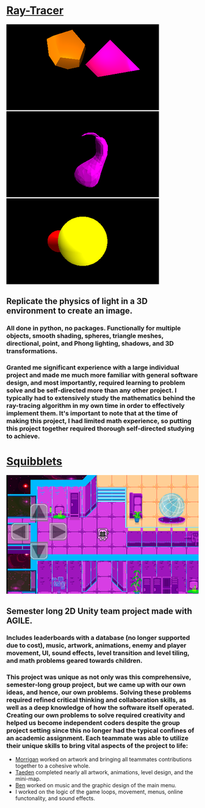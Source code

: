 # [Ray-Tracer](https://github.com/Nathan-Hutton/Ray-Tracer)
![Ray-Traced image](images/custom_scene.png) ![Ray-Traced gourd](images/gourd.png) ![2 Ray-traced spheres](images/final.png)

## Replicate the physics of light in a 3D environment to create an image.
### All done in python, no packages. Functionally for multiple objects, smooth shading, spheres, triangle meshes, directional, point, and Phong lighting, shadows, and 3D transformations.
### Granted me significant experience with a large individual project and made me much more familiar with general software design, and most importantly, required learning to problem solve and be self-directed more than any other project. I typically had to extensively study the mathematics behind the ray-tracing algorithm in my own time in order to effectively implement them. It's important to note that at the time of making this project, I had limited math experience, so putting this project together required thorough self-directed studying to achieve.

# [Squibblets](https://github.com/Nathan-Hutton/Squibblets)
![Image of Squibblets](images/squibblets.png) 

## Semester long 2D Unity team project made with AGILE.
### Includes leaderboards with a database (no longer supported due to cost), music, artwork, animations, enemy and player movement, UI, sound effects, level transition and level tiling, and math problems geared towards children.
### This project was unique as not only was this comprehensive, semester-long group project, but we came up with our own ideas, and hence, our own problems. Solving these problems required refined critical thinking and collaboration skills, as well as a deep knowledge of how the software itself operated. Creating our own problems to solve required creativity and helped us become independent coders despite the group project setting since this no longer had the typical confines of an academic assignment. Each teammate was able to utilize their unique skills to bring vital aspects of the project to life:
- [Morrigan](https://github.com/CharlesBirdgv) worked on artwork and bringing all teammates contributions together to a cohesive whole. 
- [Taeden](https://github.com/Taedenn) completed nearly all artwork, animations, level design, and the mini-map. 
- [Ben](https://github.com/Groovingo) worked on music and the graphic design of the main menu. 
- I worked on the logic of the game loops, movement, menus, online functonality, and sound effects.